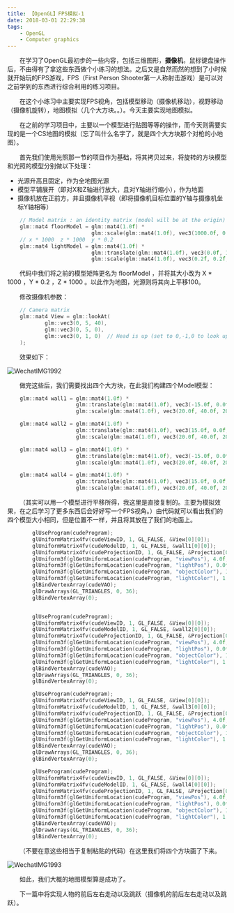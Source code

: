 ```yaml
---
title: 【OpenGL】FPS模拟-1
date: 2018-03-01 22:29:38
tags: 
	- OpenGL
	- Computer graphics
---
```


&emsp;&emsp;在学习了OpenGL最初步的一些内容，包括三维图形，**摄像机**，鼠标键盘操作后，不由得有了拿这些东西做个小练习的想法。之后又是自然而然的想到了小时候就开始玩的FPS游戏，FPS（First Person Shooter第一人称射击游戏）是可以对之前学到的东西进行综合利用的练习项目。

<!--more-->

&emsp;&emsp;在这个小练习中主要实现FPS视角，包括模型移动（摄像机移动），视野移动（摄像机旋转），地图模拟（几个大方块。。）。今天主要实现地图模拟。

&emsp;&emsp;在之前的学习项目中，主要以一个模型进行贴图等等的操作，而今天则需要实现的是一个CS地图的模拟（忘了叫什么名字了，就是四个大方块那个对枪的小地图）。

&emsp;&emsp;首先我们使用光照那一节的项目作为基础，将其拷贝过来，将旋转的方块模型和光照的模型分别做以下处理：

+ 光源升高且固定，作为全地图光源
+ 模型平铺展开（即对X和Z轴进行放大，且对Y轴进行缩小），作为地面
+ 摄像机放在正前方，并且摄像机平视（即将摄像机目标位置的Y轴与摄像机坐标Y轴相等）

```c++
    // Model matrix : an identity matrix (model will be at the origin)
    glm::mat4 floorModel = glm::mat4(1.0f) *
                           glm::scale(glm::mat4(1.0f), vec3(1000.0f, 0.2f, 1000.0f));
	// x * 1000  z * 1000  y * 0.2
    glm::mat4 lightModel = glm::mat4(1.0f) *
                           glm::translate(glm::mat4(1.0f), vec3(0.0f, 100.0f, 0.0f)) *
                           glm::scale(glm::mat4(1.0f), vec3(0.2f, 0.2f, 0.2f));
```

&emsp;&emsp;代码中我们将之前的模型矩阵更名为 floorModel ，并将其大小改为 X * 1000 ，Y * 0.2 ，Z * 1000 。以此作为地图，光源则将其向上平移100。

&emsp;&emsp;修改摄像机参数：

```c++
    // Camera matrix
    glm::mat4 View = glm::lookAt(
            glm::vec3(0, 5, 40),
            glm::vec3(0, 5, 0), 
            glm::vec3(0, 1, 0)  // Head is up (set to 0,-1,0 to look upside-down)
    );
```

&emsp;&emsp;效果如下：

![WechatIMG1992](https://ws4.sinaimg.cn/large/006tNc79ly1foxppvako3j31kq16adhl.jpg)

&emsp;&emsp;做完这些后，我们需要找出四个大方块，在此我们构建四个Model模型：

```c++
    glm::mat4 wall1 = glm::mat4(1.0f) *
                      glm::translate(glm::mat4(1.0f), vec3(-15.0f, 0.0f, 15.0f)) *
                      glm::scale(glm::mat4(1.0f), vec3(20.0f, 40.0f, 20.0f));

    glm::mat4 wall2 = glm::mat4(1.0f) *
                      glm::translate(glm::mat4(1.0f), vec3(15.0f, 0.0f, 15.0f)) *
                      glm::scale(glm::mat4(1.0f), vec3(20.0f, 40.0f, 20.0f));

    glm::mat4 wall3 = glm::mat4(1.0f) *
                      glm::translate(glm::mat4(1.0f), vec3(-15.0f, 0.0f, -15.0f)) *
                      glm::scale(glm::mat4(1.0f), vec3(20.0f, 40.0f, 20.0f));

    glm::mat4 wall4 = glm::mat4(1.0f) *
                      glm::translate(glm::mat4(1.0f), vec3(15.0f, 0.0f, -15.0f)) *
                      glm::scale(glm::mat4(1.0f), vec3(20.0f, 40.0f, 20.0f));
```

&emsp;&emsp;（其实可以用一个模型进行平移所得，我这里是直接复制的。主要为模拟效果，在之后学习了更多东西后会好好写一个FPS视角。）由代码就可以看出我们的四个模型大小相同，但是位置不一样，并且将其放在了我们的地面上。

```c++
        glUseProgram(cudeProgram);
        glUniformMatrix4fv(cudeViewID, 1, GL_FALSE, &View[0][0]);
        glUniformMatrix4fv(cudeModelID, 1, GL_FALSE, &wall1[0][0]);
        glUniformMatrix4fv(cudeProjectionID, 1, GL_FALSE, &Projection[0][0]);
        glUniform3f(glGetUniformLocation(cudeProgram, "viewPos"), 4.0f, 5.0f, 3.0f);
        glUniform3f(glGetUniformLocation(cudeProgram, "lightPos"), 0.0f, 10.0f, 0.0f);
        glUniform3f(glGetUniformLocation(cudeProgram, "objectColor"), 1.0f, 0.5f, 0.31f);
        glUniform3f(glGetUniformLocation(cudeProgram, "lightColor"), 1.0f, 1.0f, 1.0f);
        glBindVertexArray(cudeVAO);
        glDrawArrays(GL_TRIANGLES, 0, 36);
        glBindVertexArray(0);


        glUseProgram(cudeProgram);
        glUniformMatrix4fv(cudeViewID, 1, GL_FALSE, &View[0][0]);
        glUniformMatrix4fv(cudeModelID, 1, GL_FALSE, &wall2[0][0]);
        glUniformMatrix4fv(cudeProjectionID, 1, GL_FALSE, &Projection[0][0]);
        glUniform3f(glGetUniformLocation(cudeProgram, "viewPos"), 4.0f, 5.0f, 3.0f);
        glUniform3f(glGetUniformLocation(cudeProgram, "lightPos"), 0.0f, 10.0f, 0.0f);
        glUniform3f(glGetUniformLocation(cudeProgram, "objectColor"), 1.0f, 0.5f, 0.31f);
        glUniform3f(glGetUniformLocation(cudeProgram, "lightColor"), 1.0f, 1.0f, 1.0f);
        glBindVertexArray(cudeVAO);
        glDrawArrays(GL_TRIANGLES, 0, 36);
        glBindVertexArray(0);

        glUseProgram(cudeProgram);
        glUniformMatrix4fv(cudeViewID, 1, GL_FALSE, &View[0][0]);
        glUniformMatrix4fv(cudeModelID, 1, GL_FALSE, &wall3[0][0]);
        glUniformMatrix4fv(cudeProjectionID, 1, GL_FALSE, &Projection[0][0]);
        glUniform3f(glGetUniformLocation(cudeProgram, "viewPos"), 4.0f, 5.0f, 3.0f);
        glUniform3f(glGetUniformLocation(cudeProgram, "lightPos"), 0.0f, 10.0f, 0.0f);
        glUniform3f(glGetUniformLocation(cudeProgram, "objectColor"), 1.0f, 0.5f, 0.31f);
        glUniform3f(glGetUniformLocation(cudeProgram, "lightColor"), 1.0f, 1.0f, 1.0f);
        glBindVertexArray(cudeVAO);
        glDrawArrays(GL_TRIANGLES, 0, 36);
        glBindVertexArray(0);

        glUseProgram(cudeProgram);
        glUniformMatrix4fv(cudeViewID, 1, GL_FALSE, &View[0][0]);
        glUniformMatrix4fv(cudeModelID, 1, GL_FALSE, &wall4[0][0]);
        glUniformMatrix4fv(cudeProjectionID, 1, GL_FALSE, &Projection[0][0]);
        glUniform3f(glGetUniformLocation(cudeProgram, "viewPos"), 4.0f, 5.0f, 3.0f);
        glUniform3f(glGetUniformLocation(cudeProgram, "lightPos"), 0.0f, 10.0f, 0.0f);
        glUniform3f(glGetUniformLocation(cudeProgram, "objectColor"), 1.0f, 0.5f, 0.31f);
        glUniform3f(glGetUniformLocation(cudeProgram, "lightColor"), 1.0f, 1.0f, 1.0f);
        glBindVertexArray(cudeVAO);
        glDrawArrays(GL_TRIANGLES, 0, 36);
        glBindVertexArray(0);
```

&emsp;&emsp;（不要在意这些相当于复制粘贴的代码）在这里我们将四个方块画了下来。

![WechatIMG1993](https://ws3.sinaimg.cn/large/006tNc79ly1foxppw99mgj31ks15oq4z.jpg)

&emsp;&emsp;如此，我们大概的地图模型算是成功了。

&emsp;&emsp;下一篇中将实现人物的前后左右走动以及跳跃（摄像机的前后左右走动以及跳跃）。
